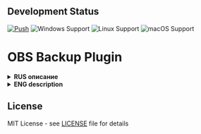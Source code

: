 ## Development Status
[![Push](https://github.com/dimanplus/obs-backup-plugin/actions/workflows/push.yaml/badge.svg)](https://github.com/dimanplus/obs-backup-plugin/actions/workflows/push.yaml)
![Windows Support](https://img.shields.io/badge/Windows-Supported-green)
![Linux Support](https://img.shields.io/badge/Linux-Planned-yellow)
![macOS Support](https://img.shields.io/badge/macOS-Planned-yellow)

# OBS Backup Plugin

<details>
<summary><strong>RUS описание</strong></summary>

## Плагин резервного копирования для OBS

Плагин для создания резервных копий плагинов, сцен и профилей в OBS. На текущий момент реализованы:

### Возможности:
- ✅ Создание резервной копии папки с плагинами `obs-studio/obs-plugins` и папки `obs-studio/data`
- ✅ Восстановление плагинов из резервной копии
- 🚧 Поддержка резервирования сцен и профилей (в будущем)

### Особенности:
- Работает только на Windows :window: (пока что)
- Для применения восстановленных плагинов требуется перезапуск OBS
- Простой и интуитивно понятный интерфейс

### Установка:
1. Скачайте последнюю версию плагина из [раздела Releases](https://github.com/dimanplus/obs-backup-plugin/releases)
2. Распакуйте архив в папку `obs-studio` вашей установки OBS (стандартный путь C:\Program Files\obs-studio)
3. Перезапустите OBS

### Использование:
1. Откройте OBS :open_file_folder:
2. Перейдите в `Резервная копия` в строке меню, смотри картинку ниже :arrow_down:

![image](https://github.com/user-attachments/assets/b6e90191-63e9-43c9-91ac-c98f360ba6db)

3. Выберите нужное действие:
   - "Создать резервную копию" - сохранит текущие плагины :floppy_disk:
   - "Загрузить резервную копию" - восстановит плагины из сохраненной копии :file_cabinet:
      - :point_up_2: ***ВАЖНО*** :point_up_2: - перед Загрузкой обязательно закройте Google Chrome, так как он может использовать некоторые файлы из папки `obs-studio/data` :+1:
4. ***ОБЯЗАТЕЛЬНО*** дождаться окна подтверждения, оно будет после выполнения любого из выбранных действий.
   - Появится отдельное окно с информацией, оно даже сопровождается звуком! :bell:

</details>

<details>
<summary><strong>ENG description</strong></summary>

## OBS Backup Plugin

A plugin for backing up and restoring OBS plugins, scenes and profiles. Currently implemented:

### Features:
- ✅ Backup of `obs-studio/obs-plugins` & `obs-studio/data` folder
- ✅ Restore plugins from backup
- 🚧 Scene and profile backup (in future)

### Notes:
- Only Windows :window: (for now)
- Requires OBS restart after restore
- Simple and intuitive interface

### Installation:
1. Download the latest version from [Releases section](https://github.com/dimanplus/obs-backup-plugin/releases)
2. Extract to `obs-studio` folder of your OBS installation (default path C:\Program Files\obs-studio)
3. Restart OBS

### Usage:
1. Open OBS :open_file_folder:
2. Go to `BACKUP` on Menu Bar, watch pic below :arrow_down:

![image](https://github.com/user-attachments/assets/cb6f2b84-4a4d-40a5-85e5-1bb165e79e2b)

3. Select action:
   - "Create BACKUP" - saves current plugins :floppy_disk:
   - "Load BACKUP" - restores plugins from saved backup :file_cabinet:
      - :point_up_2: ***IMPORTANT*** :point_up_2: - Before restores, be sure to close Google Chrome, as it may use some files from the `obs-studio/data` folder :+1:
4. You ***MUST*** wait for the confirmation window, it will appear after performing any of the selected actions
   - A separate window with information will appear, it is even accompanied by sound! :bell:
   
</details>

## License
MIT License - see [LICENSE](LICENSE) file for details
